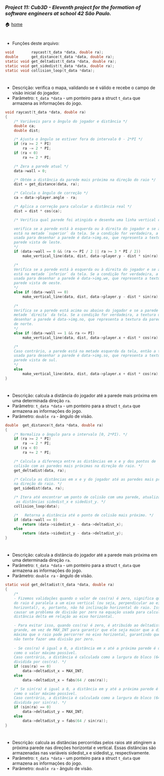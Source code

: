 ### _Project 11: Cub3D - Eleventh project for the formation of software engineers at school 42 São Paulo._

🏠 [home](https://github.com/Vinicius-Santoro/42-formation-lvl2-11.cub3d)

<h1></h1>


- Funções deste arquivo:
```c
void		raycast(t_data *data, double ra);
double		get_distance(t_data *data, double ra);
static void	get_deltadist(t_data *data, double ra);
static void	get_sidedist(t_data *data, double ra);
static void	collision_loop(t_data *data);
```

<h1></h1>

- Descrição: verifica o mapa, validando se é válido e recebe o campo de visão
inicial do jogador.
- Parâmetro: `t_data *data` - um ponteiro para a struct `t_data` que armazena as
informações do jogo.
```c
void raycast(t_data *data, double ra)
{
	/* Variáveis para o ângulo do jogador e distância */
	double ca;
	double dist;

	/* Ajusta o ângulo se estiver fora do intervalo 0 - 2*PI */
	if (ra >= 2 * PI)
		ra -= 2 * PI;
	if (ra < 0)
		ra += 2 * PI;

	/* Zera a parede atual */
	data->wall = 0;

	/* Obtém a distância da parede mais próxima na direção do raio */
	dist = get_distance(data, ra);

	/* Calcula o ângulo de correção */
	ca = data->player.angle - ra;

	/* Aplica a correção para calcular a distância real */
	dist = dist * cos(ca);

	/* Verifica qual parede foi atingida e desenha uma linha vertical correspondente *;

    verifica se a parede está à esquerda ou à direita do jogador e se a parede
    está na metade `superior` da tela. Se a condição for verdadeira, a textura
    usada para desenhar a parede é data->img.ea, que representa a textura da
    parede vista de leste.
    */
	if (data->wall == 0 && (ra <= PI / 2 || ra >= 3 * PI / 2))
		make_vertical_line(data, dist, data->player.y - dist * sin(ra), data->img.ea);

    /* 
    Verifica se a parede está à esquerda ou à direita do jogador e se a parede
    está na metade `inferior` da tela. Se a condição for verdadeira, a textura
    usada para desenhar a parede é data->img.we, que representa a textura d
    parede vista de oeste.
    */
	else if (data->wall == 0)
		make_vertical_line(data, dist, data->player.y - dist * sin(ra), data->img.we);
    
    /*
    Verifica se a parede está acima ou abaixo do jogador e se a parede está na
    metade `direita` da tela. Se a condição for verdadeira, a textura usada para
    desenhar a parede é data->img.no, que representa a textura da parede vista
    de norte.
    */
	else if (data->wall == 1 && ra <= PI)
		make_vertical_line(data, dist, data->player.x + dist * cos(ra), data->img.no);

    /* 
    Caso contrário, a parede está na metade esquerda da tela, então a textura
    usada para desenhar a parede é data->img.so, que representa a textura da
    parede vista de sul.
    */    
	else
		make_vertical_line(data, dist, data->player.x + dist * cos(ra), data->img.so);
}
```

<h1></h1>

- Descrição: calcula a distância do jogador até a parede mais próxima em uma
determinada direção `ra`.
- Parâmetro: `t_data *data` - um ponteiro para a struct `t_data` que armazena as
informações do jogo.
- Parâmetro: `double ra` - ângulo de visão.
```c
double	get_distance(t_data *data, double ra)
{
	/* Normaliza o ângulo para o intervalo [0, 2*PI). */
	if (ra >= 2 * PI)
		ra -= 2 * PI;
	if (ra < 0)
		ra += 2 * PI;

	/* Calcula a diferença entre as distâncias em x e y dos pontos de
	colisão com as paredes mais próximas na direção do raio. */
	get_deltadist(data, ra);

	/* Calcula as distâncias em x e y do jogador até as paredes mais próximas
	na direção do raio. */
	get_sidedist(data, ra);

	/* Itera até encontrar um ponto de colisão com uma parede, atualizando
	 as distâncias sidedist_x e sidedist_y. */
	collision_loop(data);

	/*   Retorna a distância até o ponto de colisão mais próximo. */
	if (data->wall == 0)
		return (data->sidedist_x - data->deltadist_x);
	else
		return (data->sidedist_y - data->deltadist_y);
}
```

<h1></h1>

- Descrição: calcula a distância do jogador até a parede mais próxima em uma
determinada direção `ra`.
- Parâmetro: `t_data *data` - um ponteiro para a struct `t_data` que armazena as
informações do jogo.
- Parâmetro: `double ra` - ângulo de visão.
```c
static void get_deltadist(t_data *data, double ra)
{
    /*
    - Fizemos validações quando o valor de cos(ra) é zero, significa que a direção
    do raio é paralela a um eixo vertical (ou seja, perpendicular ao eixo
    horizontal), e, portanto, não há inclinação horizontal do raio. Isso pode
    causar um problema de divisão por zero na equação usada para calcular a
    distância delta em relação ao eixo horizontal.

    - Para evitar isso, quando cos(ra) é zero, é atribuído ao deltadist_x um valor
    grande, em vez de MAX_INT para garantir que ele seja maior que a distância
    máxima que o raio pode percorrer no eixo horizontal, garantindo que o código
    não tente fazer uma divisão por zero.
    
    - Se cos(ra) é igual a 0, a distância em x até a próxima parede é definida
    como o valor máximo possível. 
    Caso contrário, a distância é calculada como a largura do bloco (64)
    dividida por cos(ra). */
    if (cos(ra) == 0)
        data->deltadist_x = MAX_INT;
    else
        data->deltadist_x = fabs(64 / cos(ra));

    /* Se sin(ra) é igual a 0, a distância em y até a próxima parede é definida
    como o valor máximo possível. 
    Caso contrário, a distância é calculada como a largura do bloco (64)
    dividida por sin(ra). */
    if (sin(ra) == 0)
        data->deltadist_y = MAX_INT;
    else
        data->deltadist_y = fabs(64 / sin(ra));
}

```

<h1></h1>

- Descrição: calcula as distâncias percorridas pelos raios até atingirem a
próxima parede nas direções horizontal e vertical. Essas distâncias são
armazenadas nas variáveis sidedist_x e sidedist_y, respectivamente.
- Parâmetro: `t_data *data` - um ponteiro para a struct `t_data` que armazena as
informações do jogo.
- Parâmetro: `double ra` - ângulo de visão.
```c

```